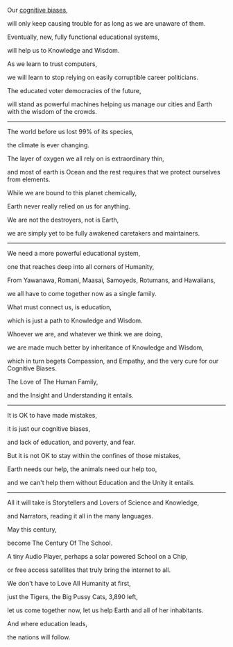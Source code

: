 Our [cognitive biases](https://en.wikipedia.org/wiki/List_of_cognitive_biases),

will only keep causing trouble for as long as we are unaware of them.

Eventually, new, fully functional educational systems,

will help us to Knowledge and Wisdom.

As we learn to trust computers,

we will learn to stop relying on easily corruptible career politicians.

The educated voter democracies of the future,

will stand as powerful machines helping us manage our cities and Earth with the wisdom of the crowds.

---

The world before us lost 99% of its species,

the climate is ever changing.

The layer of oxygen we all rely on is extraordinary thin,

and most of earth is Ocean and the rest requires that we protect ourselves from elements.

While we are bound to this planet chemically,

Earth never really relied on us for anything.

We are not the destroyers, not is Earth,

we are simply yet to be fully awakened caretakers and maintainers.

---

We need a more powerful educational system,

one that reaches deep into all corners of Humanity,

From Yawanawa, Romani, Maasai, Samoyeds, Rotumans, and Hawaiians,

we all have to come together now as a single family.

What must connect us, is education,

which is just a path to Knowledge and Wisdom.

Whoever we are, and whatever we think we are doing,

we are made much better by inheritance of Knowledge and Wisdom,

which in turn begets Compassion, and Empathy, and the very cure for our Cognitive Biases.

The Love of The Human Family,

and the Insight and Understanding it entails.

---

It is OK to have made mistakes,

it is just our cognitive biases,

and lack of education, and poverty, and fear.

But it is not OK to stay within the confines of those mistakes,

Earth needs our help, the animals need our help too,

and we can't help them without Education and the Unity it entails.

---

All it will take is Storytellers and Lovers of Science and Knowledge,

and Narrators, reading it all in the many languages.

May this century,

become The Century Of The School.

A tiny Audio Player, perhaps a solar powered School on a Chip,

or free access satellites that truly bring the internet to all.

We don't have to Love All Humanity at first,

just the Tigers, the Big Pussy Cats, 3,890 left,

let us come together now, let us help Earth and all of her inhabitants.

And where education leads,

the nations will follow.
